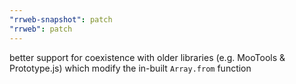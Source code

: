 ```yaml
---
"rrweb-snapshot": patch
"rrweb": patch
---
```


better support for coexistence with older libraries (e.g. MooTools & Prototype.js) which modify the in-built `Array.from` function
